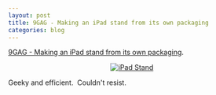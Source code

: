 ```yaml
---
layout: post
title: 9GAG - Making an iPad stand from its own packaging
categories: blog
---
```

<a href="http://9gag.com/gag/21214/">9GAG - Making an iPad stand from its own packaging</a>.
<p style="text-align: center;"><a href="http://9gag.com/gag/21214/"><img src='/images/21214_540.jpg' alt='iPad Stand' /></a></p>


Geeky and efficient.  Couldn't resist.
